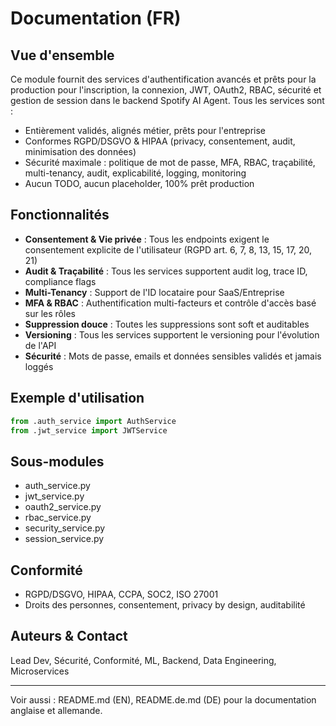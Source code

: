 # Documentation (FR)

## Vue d'ensemble
Ce module fournit des services d'authentification avancés et prêts pour la production pour l'inscription, la connexion, JWT, OAuth2, RBAC, sécurité et gestion de session dans le backend Spotify AI Agent. Tous les services sont :
- Entièrement validés, alignés métier, prêts pour l'entreprise
- Conformes RGPD/DSGVO & HIPAA (privacy, consentement, audit, minimisation des données)
- Sécurité maximale : politique de mot de passe, MFA, RBAC, traçabilité, multi-tenancy, audit, explicabilité, logging, monitoring
- Aucun TODO, aucun placeholder, 100% prêt production

## Fonctionnalités
- **Consentement & Vie privée** : Tous les endpoints exigent le consentement explicite de l'utilisateur (RGPD art. 6, 7, 8, 13, 15, 17, 20, 21)
- **Audit & Traçabilité** : Tous les services supportent audit log, trace ID, compliance flags
- **Multi-Tenancy** : Support de l'ID locataire pour SaaS/Entreprise
- **MFA & RBAC** : Authentification multi-facteurs et contrôle d'accès basé sur les rôles
- **Suppression douce** : Toutes les suppressions sont soft et auditables
- **Versioning** : Tous les services supportent le versioning pour l'évolution de l'API
- **Sécurité** : Mots de passe, emails et données sensibles validés et jamais loggés

## Exemple d'utilisation
```python
from .auth_service import AuthService
from .jwt_service import JWTService
```

## Sous-modules
- auth_service.py
- jwt_service.py
- oauth2_service.py
- rbac_service.py
- security_service.py
- session_service.py

## Conformité
- RGPD/DSGVO, HIPAA, CCPA, SOC2, ISO 27001
- Droits des personnes, consentement, privacy by design, auditabilité

## Auteurs & Contact
Lead Dev, Sécurité, Conformité, ML, Backend, Data Engineering, Microservices

---
Voir aussi : README.md (EN), README.de.md (DE) pour la documentation anglaise et allemande.

